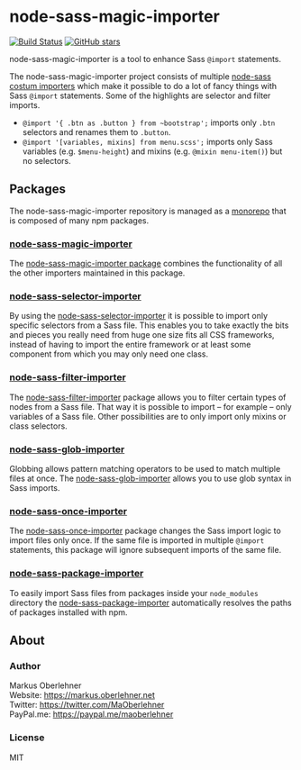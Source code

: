 # node-sass-magic-importer
[![Build Status](https://travis-ci.org/maoberlehner/node-sass-magic-importer.svg?branch=master)](https://travis-ci.org/maoberlehner/node-sass-magic-importer)
[![GitHub stars](https://img.shields.io/github/stars/maoberlehner/node-sass-magic-importer.svg?style=social&label=Star)](https://github.com/maoberlehner/node-sass-magic-importer)

node-sass-magic-importer is a tool to enhance Sass `@import` statements.

The node-sass-magic-importer project consists of multiple [node-sass costum importers](https://github.com/sass/node-sass#importer--v200---experimental) which make it possible to do a lot of fancy things with Sass `@import` statements. Some of the highlights are selector and filter imports.

- `@import '{ .btn as .button } from ~bootstrap';` imports only `.btn` selectors and renames them to `.button`.
- `@import '[variables, mixins] from menu.scss';` imports only Sass variables (e.g. `$menu-height`) and mixins (e.g. `@mixin menu-item()`) but no selectors.

## Packages
The node-sass-magic-importer repository is managed as a [monorepo](https://medium.com/@maoberlehner/monorepos-in-the-wild-33c6eb246cb9) that is composed of many npm packages.

### [node-sass-magic-importer](https://github.com/maoberlehner/node-sass-magic-importer/tree/master/packages/node-sass-magic-importer)
The [node-sass-magic-importer package](https://github.com/maoberlehner/node-sass-magic-importer/tree/master/packages/node-sass-magic-importer) combines the functionality of all the other importers maintained in this package.

### [node-sass-selector-importer](https://github.com/maoberlehner/node-sass-magic-importer/tree/master/packages/node-sass-selector-importer)
By using the [node-sass-selector-importer](https://github.com/maoberlehner/node-sass-magic-importer/tree/master/packages/node-sass-selector-importer) it is possible to import only specific selectors from a Sass file. This enables you to take exactly the bits and pieces you really need from huge one size fits all CSS frameworks, instead of having to import the entire framework or at least some component from which you may only need one class.

### [node-sass-filter-importer](https://github.com/maoberlehner/node-sass-magic-importer/tree/master/packages/node-sass-filter-importer)
The [node-sass-filter-importer](https://github.com/maoberlehner/node-sass-magic-importer/tree/master/packages/node-sass-filter-importer) package allows you to filter certain types of nodes from a Sass file. That way it is possible to import – for example – only variables of a Sass file. Other possibilities are to only import only mixins or class selectors.

### [node-sass-glob-importer](https://github.com/maoberlehner/node-sass-magic-importer/tree/master/packages/node-sass-glob-importer)
Globbing allows pattern matching operators to be used to match multiple files at once. The [node-sass-glob-importer](https://github.com/maoberlehner/node-sass-magic-importer/tree/master/packages/node-sass-glob-importer) allows you to use glob syntax in Sass imports.

### [node-sass-once-importer](https://github.com/maoberlehner/node-sass-magic-importer/tree/master/packages/node-sass-once-importer)
The [node-sass-once-importer](https://github.com/maoberlehner/node-sass-magic-importer/tree/master/packages/node-sass-once-importer) package changes the Sass import logic to import files only once. If the same file is imported in multiple `@import` statements, this package will ignore subsequent imports of the same file.

### [node-sass-package-importer](https://github.com/maoberlehner/node-sass-magic-importer/tree/master/packages/node-sass-package-importer)
To easily import Sass files from packages inside your `node_modules` directory the [node-sass-package-importer](https://github.com/maoberlehner/node-sass-magic-importer/tree/master/packages/node-sass-package-importer) automatically resolves the paths of packages installed with npm.

## About
### Author
Markus Oberlehner  
Website: https://markus.oberlehner.net  
Twitter: https://twitter.com/MaOberlehner  
PayPal.me: https://paypal.me/maoberlehner

### License
MIT
